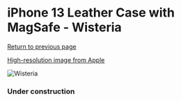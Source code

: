 # iPhone 13 Leather Case with MagSafe - Wisteria

[Return to previous page](/iphone_13)

[High-resolution image from Apple](https://store.storeimages.cdn-apple.com/8756/as-images.apple.com/is/MM163?wid=4500&hei=4500&fmt=png)

<div style="width: 384px"><img src="/everyphone/MM163.png" alt="Wisteria"></div>

### Under construction
